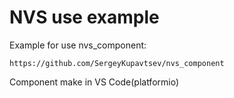 # NVS use example  
Example for use nvs_component:  
```
https://github.com/SergeyKupavtsev/nvs_component  
```  
Component make in VS Code(platformio)